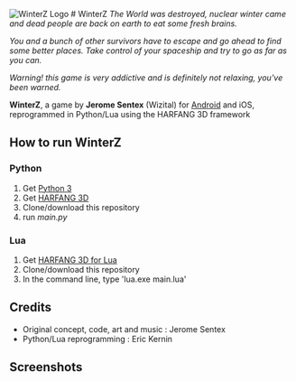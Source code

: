 ![WinterZ Logo](https://github.com/harfang3d/game-winter-z/raw/master/screenshots/wz_logo_small.png) # WinterZ
*The World was destroyed, nuclear winter came and dead people are back on earth to eat some fresh brains.*

*You and a bunch of other survivors have to escape and go ahead to find some better places.
Take control of your spaceship and try to go as far as you can.*

*Warning! this game is very addictive and is definitely not relaxing, you've been warned.*

**WinterZ**, a game by **Jerome Sentex** (Wizital) for [Android](https://play.google.com/store/apps/details?id=net.textoo.winterz) and iOS, reprogrammed in Python/Lua using the HARFANG 3D framework

## How to run WinterZ

### Python
1. Get [Python 3](https://www.python.org/downloads/)
1. Get [HARFANG 3D](https://www.harfang3d.com/doc/1.0.0/man.Installation.html)
1. Clone/download this repository
1. run *main.py*

### Lua
1. Get [HARFANG 3D for Lua](https://www.harfang3d.com/doc/1.0.0/man.Installation.html)
1. Clone/download this repository
1. In the command line, type 'lua.exe main.lua'

## Credits
* Original concept, code, art and music : Jerome Sentex
* Python/Lua reprogramming : Eric Kernin

## Screenshots